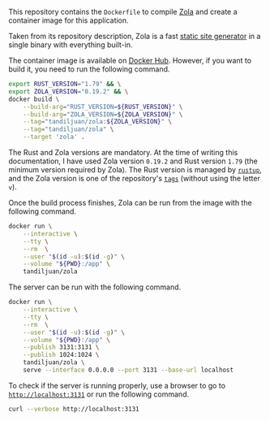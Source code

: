 This repository contains the `Dockerfile` to compile [Zola](https://github.com/getzola/zola) and create a container image for this application.

Taken from its repository description, Zola is a fast [static site generator](https://en.wikipedia.org/wiki/Static_site_generator) in a single binary with everything built-in.

The container image is available on [Docker Hub](https://hub.docker.com/r/tandiljuan/zola). However, if you want to build it, you need to run the following command.

```bash
export RUST_VERSION="1.79" && \
export ZOLA_VERSION="0.19.2" && \
docker build \
    --build-arg="RUST_VERSION=${RUST_VERSION}" \
    --build-arg="ZOLA_VERSION=${ZOLA_VERSION}" \
    --tag="tandiljuan/zola:${ZOLA_VERSION}" \
    --tag="tandiljuan/zola" \
    --target 'zola' .
```

The Rust and Zola versions are mandatory. At the time of writing this documentation, I have used Zola version `0.19.2` and Rust version `1.79` (the minimum version required by Zola). The Rust version is managed by [`rustup`](https://rust-lang.github.io/rustup/concepts/toolchains.html), and the Zola version is one of the repository's [`tags`](https://github.com/getzola/zola/tags) (without using the letter `v`).

Once the build process finishes, Zola can be run from the image with the following command.

```bash
docker run \
    --interactive \
    --tty \
    --rm  \
    --user "$(id -u):$(id -g)" \
    --volume "${PWD}:/app" \
    tandiljuan/zola
```

The server can be run with the following command.

```bash
docker run \
    --interactive \
    --tty \
    --rm  \
    --user "$(id -u):$(id -g)" \
    --volume "${PWD}:/app" \
    --publish 3131:3131 \
    --publish 1024:1024 \
    tandiljuan/zola \
    serve --interface 0.0.0.0 --port 3131 --base-url localhost
```

To check if the server is running properly, use a browser to go to [`http://localhost:3131`](http://localhost:3131) or run the following command.

```bash
curl --verbose http://localhost:3131
```
